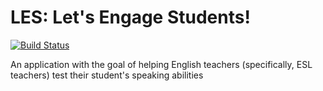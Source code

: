 # LES: Let's Engage Students!

[![Build Status](https://travis-ci.org/cvchaparro/les.svg?branch=master)](https://travis-ci.org/cvchaparro/les)

An application with the goal of helping English teachers (specifically, ESL teachers) test their student's speaking abilities
